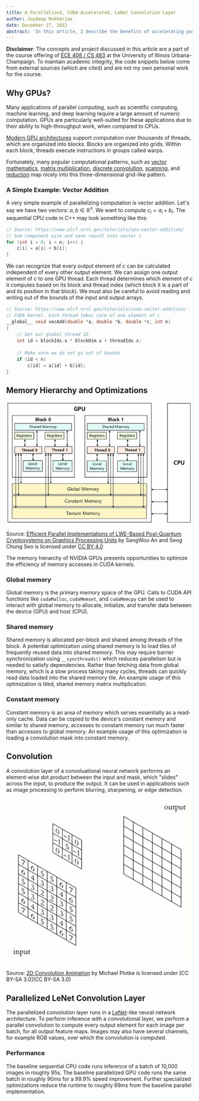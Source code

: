 ```yaml
---
title: A Parallelized, CUDA-Accelerated, LeNet Convolution Layer
author: Joydeep Mukherjee
date: December 27, 2022
abstract: 'In this article, I describe the benefits of accelerating parallel computation workloads with GPUs using the NVIDIA CUDA API and how it can be applied to popular applications of parallel computing, such as deep learning.'
---
```


**Disclaimer**: The concepts and project discussed in this article are a part of the course
offering of [ECE 408 / CS 483](https://ece.illinois.edu/academics/courses/ece408) at the
University of Illinois Urbana-Champaign. To maintain academic integrity, the code snippets
below come from external sources (which are cited) and are not my own personal work for
the course.

## Why GPUs?

Many applications of parallel computing, such as scientific computing, machine learning,
and deep learning require a large amount of numeric computation. GPUs are particularly
well-suited for these applications due to their ability to high-throughput work, when
compared to CPUs.

[Modern GPU architectures](https://docs.nvidia.com/cuda/cuda-c-programming-guide/index.html#compute-capabilities)
support computation over thousands of threads, which are organized into blocks.
Blocks are organized into grids. Within each block, threads execute instructions
in groups called warps.

Fortunately, many popular computational patterns, such as
[vector mathematics](https://en.wikipedia.org/wiki/Vector_(mathematics_and_physics)),
[matrix multiplication](https://en.wikipedia.org/wiki/Matrix_multiplication),
[discrete convolution](https://en.wikipedia.org/wiki/Convolution#Discrete_convolution),
[scanning](https://en.wikipedia.org/wiki/Prefix_sum),
and [reduction](https://en.wikipedia.org/wiki/Fold_(higher-order_function))
map nicely into this three-dimensional grid-like pattern.

### A Simple Example: Vector Addition

A very simple example of parallelizing computation is vector addition.
Let's say we have two vectors: $a, b \in \mathbb{R}^n$. We want to compute
$c_i = a_i + b_i$. The sequential CPU code in C++ may look something
like this:

```cpp
// Source: https://www.olcf.ornl.gov/tutorials/cpu-vector-addition/
// Sum component wise and save result into vector c
for (int i = 0; i < n; i++) {
    c[i] = a[i] + b[i];
}
```

We can recognize that every output element of $c$ can be calculated independent
of every other output element. We can assign one output element of $c$ to one
GPU thread. Each thread determines which element of $c$ it computes based on its
block and thread index (which block it is a part of and its position in that block).
We must also be careful to avoid reading and writing out of the bounds of the
input and output arrays.

```cpp
// Source: https://www.olcf.ornl.gov/tutorials/cuda-vector-addition/
// CUDA kernel. Each thread takes care of one element of c
__global__ void vecAdd(double *a, double *b, double *c, int n)
{
    // Get our global thread ID
    int id = blockIdx.x * blockDim.x + threadIdx.x;

    // Make sure we do not go out of bounds
    if (id < n)
        c[id] = a[id] + b[id];
}
```

## Memory Hierarchy and Optimizations

<img src="./resources/Nvidia-GPU-memory-structure.png" width="600">

Source: [Efficient Parallel Implementations of LWE-Based Post-Quantum Cryptosystems on Graphics Processing Units](https://www.researchgate.net/publication/346228460_Efficient_Parallel_Implementations_of_LWE-Based_Post-Quantum_Cryptosystems_on_Graphics_Processing_Units) by SangWoo An and Seog Chung Seo is licensed under [CC BY 4.0](https://creativecommons.org/licenses/by/4.0/)

The memory hierarchy of NVIDIA GPUs presents opportunities to optimize
the efficiency of memory accesses in CUDA kernels.

### Global memory

Global memory is the primary memory space of the GPU. Calls to CUDA API
functions like `cudaMalloc`, `cudaMemset`, and `cudaMemcpy` can be used
to interact with global memory to allocate, initialize, and transfer data
between the device (GPU) and host (CPU).

### Shared memory

Shared memory is allocated per-block and shared among threads of the block.
A potential optimization using shared memory is to load tiles of frequently
reused data into shared memory. This may require barrier synchronization
using `__syncthreads()` which reduces parallelism but is needed to satisfy
dependencies. Rather than fetching data from global memory, which is a slow
process taking many cycles, threads can quickly read data loaded into the
shared memory tile. An example usage of this optimization is tiled, shared
memory matrix multiplication.

### Constant memory

Constant memory is an area of memory which serves essentially as a read-only
cache. Data can be copied to the device's constant memory and similar to
shared memory, accesses to constant memory run much faster than accesses to
global memory. An example usage of this optimization is loading a convolution
mask into constant memory.

## Convolution

A convolution layer of a convoluational neural network performs an element-wise
dot product between the input and mask, which "slides" across the input, to
produce the output. It can be used in applications such as image processing to
perform blurring, sharpening, or edge detection.

<img src="./resources/2D_Convolution_Animation.gif" width="600">

Source: [2D Convolution Animation](https://en.wikipedia.org/wiki/File:2D_Convolution_Animation.gif) by Michael Plotke is licensed under [CC BY-SA 3.0](CC BY-SA 3.0)

## Parallelized LeNet Convolution Layer

The parallelized convolution layer runs in a
[LeNet](https://en.wikipedia.org/wiki/LeNet)-like neural network architecture.
To perform inference with a convolutional layer, we perform a parallel
convolution to compute every output element for each image per batch,
for all output feature maps. Images may also have several channels, for
example RGB values, over which the convolution is computed.

### Performance

The baseline sequential CPU code runs inference of a batch of 10,000 images in
roughly 95s. The baseline parallelized GPU code runs the same batch in roughly
90ms for a 99.9% speed improvement. Further specialized optimizations reduce
the runtime to roughly 69ms from the baseline parallel implementation.
